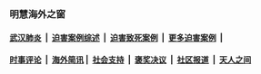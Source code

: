 
### 明慧海外之窗

####  [武汉肺炎](indexes/365.md?t=06140000) &nbsp;|&nbsp;  [迫害案例综述](indexes/328.md?t=06140000) &nbsp;|&nbsp; [迫害致死案例](indexes/277.md?t=06140000)  &nbsp;|&nbsp; [更多迫害案例](indexes/81.md?t=06140000)  &nbsp;|&nbsp; 
####  [时事评论](indexes/19.md?t=06140000) &nbsp;|&nbsp; [海外简讯](indexes/245.md?t=06140000)&nbsp;|&nbsp;  [社会支持](indexes/140.md?t=06140000) &nbsp;|&nbsp; [褒奖决议](indexes/282.md?t=06140000) &nbsp;|&nbsp; [社区报道](indexes/91.md?t=06140000)  &nbsp;|&nbsp; [天人之间](indexes/78.md?t=06140000) 

